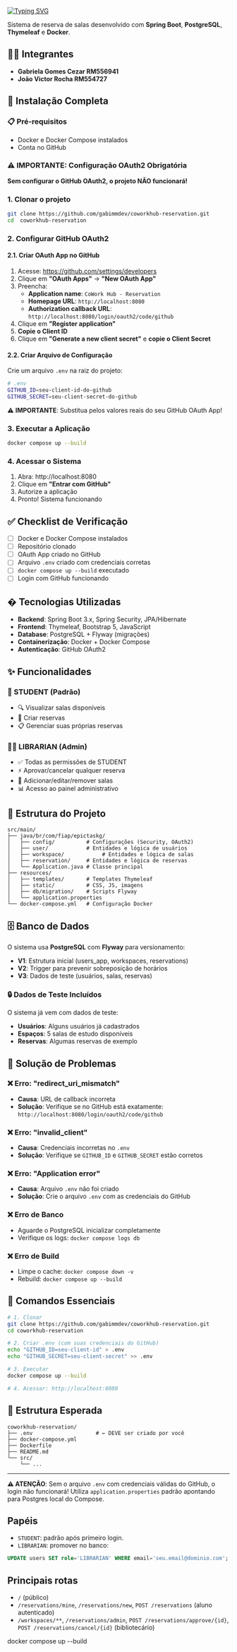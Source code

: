 [![Typing SVG](https://readme-typing-svg.herokuapp.com/?color=7209b7&size=35&center=true&vCenter=true&width=1000&lines=+Bem+vindo+ao+CoWork+Hub!+)](https://git.io/typing-svg)

Sistema de reserva de salas desenvolvido com **Spring Boot**, **PostgreSQL**, **Thymeleaf** e **Docker**.

## 🧑‍💻 **Integrantes**
- **Gabriela Gomes Cezar RM556941**
- **João Victor Rocha RM554727**

## 🚀 **Instalação Completa**

### **📋 Pré-requisitos**
- Docker e Docker Compose instalados
- Conta no GitHub

### **⚠️ IMPORTANTE: Configuração OAuth2 Obrigatória**

**Sem configurar o GitHub OAuth2, o projeto NÃO funcionará!**

### **1. Clonar o projeto**
```bash
git clone https://github.com/gabimmdev/coworkhub-reservation.git
cd  coworkhub-reservation
```

### **2. Configurar GitHub OAuth2**

#### **2.1. Criar OAuth App no GitHub**
1. Acesse: https://github.com/settings/developers
2. Clique em **"OAuth Apps"** → **"New OAuth App"**
3. Preencha:
   - **Application name**: `CoWork Hub - Reservation`
   - **Homepage URL**: `http://localhost:8080`
   - **Authorization callback URL**: `http://localhost:8080/login/oauth2/code/github`
4. Clique em **"Register application"**
5. **Copie o Client ID**
6. Clique em **"Generate a new client secret"** e **copie o Client Secret**

#### **2.2. Criar Arquivo de Configuração**
Crie um arquivo `.env` na raiz do projeto:

```bash
# .env
GITHUB_ID=seu-client-id-do-github
GITHUB_SECRET=seu-client-secret-do-github
```

⚠️ **IMPORTANTE**: Substitua pelos valores reais do seu GitHub OAuth App!

### **3. Executar a Aplicação**
```bash
docker compose up --build
```

### **4. Acessar o Sistema**
1. Abra: http://localhost:8080
2. Clique em **"Entrar com GitHub"**
3. Autorize a aplicação
4. Pronto! Sistema funcionando

## ✅ **Checklist de Verificação**

- [ ] Docker e Docker Compose instalados
- [ ] Repositório clonado
- [ ] OAuth App criado no GitHub
- [ ] Arquivo `.env` criado com credenciais corretas
- [ ] `docker compose up --build` executado
- [ ] Login com GitHub funcionando

## �️ **Tecnologias Utilizadas**

- **Backend**: Spring Boot 3.x, Spring Security, JPA/Hibernate
- **Frontend**: Thymeleaf, Bootstrap 5, JavaScript
- **Database**: PostgreSQL + Flyway (migrações)
- **Containerização**: Docker + Docker Compose
- **Autenticação**: GitHub OAuth2

## ✨ **Funcionalidades**

### **👤 STUDENT** (Padrão)
- 🔍 Visualizar salas disponíveis
- 📅 Criar reservas
- 📋 Gerenciar suas próprias reservas

### **👨‍💼 LIBRARIAN** (Admin)
- ✅ Todas as permissões de STUDENT
- ⚡ Aprovar/cancelar qualquer reserva
- 🏢 Adicionar/editar/remover salas
- 📊 Acesso ao painel administrativo

## 📁 **Estrutura do Projeto**

```
src/main/
├── java/br/com/fiap/epictaskg/
│   ├── config/          # Configurações (Security, OAuth2)
│   ├── user/            # Entidades e lógica de usuários
│   ├── workspace/            # Entidades e lógica de salas
│   ├── reservation/     # Entidades e lógica de reservas
│   └── Application.java # Classe principal
├── resources/
│   ├── templates/       # Templates Thymeleaf
│   ├── static/          # CSS, JS, imagens
│   ├── db/migration/    # Scripts Flyway
│   └── application.properties
└── docker-compose.yml   # Configuração Docker
```

## 🗄️ **Banco de Dados**

O sistema usa **PostgreSQL** com **Flyway** para versionamento:

- **V1**: Estrutura inicial (users_app, workspaces, reservations)
- **V2**: Trigger para prevenir sobreposição de horários
- **V3**: Dados de teste (usuários, salas, reservas)

### **🔒 Dados de Teste Incluídos**

O sistema já vem com dados de teste:
- **Usuários**: Alguns usuários já cadastrados
- **Espaços**: 5 salas de estudo disponíveis
- **Reservas**: Algumas reservas de exemplo

## 🐛 **Solução de Problemas**

### ❌ **Erro: "redirect_uri_mismatch"**
- **Causa**: URL de callback incorreta
- **Solução**: Verifique se no GitHub está exatamente: `http://localhost:8080/login/oauth2/code/github`

### ❌ **Erro: "invalid_client"**
- **Causa**: Credenciais incorretas no `.env`
- **Solução**: Verifique se `GITHUB_ID` e `GITHUB_SECRET` estão corretos

### ❌ **Erro: "Application error"**
- **Causa**: Arquivo `.env` não foi criado
- **Solução**: Crie o arquivo `.env` com as credenciais do GitHub

### ❌ **Erro de Banco**
- Aguarde o PostgreSQL inicializar completamente
- Verifique os logs: `docker compose logs db`

### ❌ **Erro de Build**
- Limpe o cache: `docker compose down -v`
- Rebuild: `docker compose up --build`

## 🎯 **Comandos Essenciais**

```bash
# 1. Clonar
git clone https://github.com/gabimmdev/coworkhub-reservation.git
cd coworkhub-reservation

# 2. Criar .env (com suas credenciais do GitHub)
echo "GITHUB_ID=seu-client-id" > .env
echo "GITHUB_SECRET=seu-client-secret" >> .env

# 3. Executar
docker compose up --build

# 4. Acessar: http://localhost:8080
```

## 📄 **Estrutura Esperada**

```
coworkhub-reservation/
├── .env                    # ← DEVE ser criado por você
├── docker-compose.yml
├── Dockerfile
├── README.md
└── src/
    └── ...
```

---

**⚠️ ATENÇÃO**: Sem o arquivo `.env` com credenciais válidas do GitHub, o login não funcionará!
Utiliza `application.properties` padrão apontando para Postgres local do Compose.

## Papéis
- `STUDENT`: padrão após primeiro login.
- `LIBRARIAN`: promover no banco:
```sql
UPDATE users SET role='LIBRARIAN' WHERE email='seu.email@dominio.com';
```

## Principais rotas
- `/` (público)
- `/reservations/mine`, `/reservations/new`, `POST /reservations` (aluno autenticado)
- `/workspaces/**`, `/reservations/admin`, `POST /reservations/approve/{id}`, `POST /reservations/cancel/{id}` (bibliotecário)


docker compose up --build

